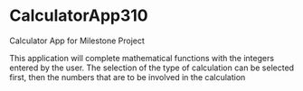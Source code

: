 # CalculatorApp310
Calculator App for Milestone Project

This application will complete mathematical functions with the integers
entered by the user. The selection of the type of calculation can be selected
first, then the numbers that are to be involved in the calculation
